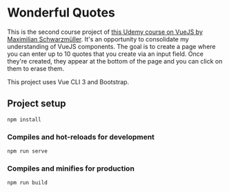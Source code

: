 # Wonderful Quotes

This is the second course project of [this Udemy course on VueJS by Maximilian Schwarzmüller](https://www.udemy.com/vuejs-2-the-complete-guide).
It's an opportunity to consolidate my understanding of VueJS components.
The goal is to create a page where you can enter up to 10 quotes that you create via an input field. Once they're created, they appear at the bottom of the page and you can click on them to erase them.

This project uses Vue CLI 3 and Bootstrap.

## Project setup
```
npm install
```

### Compiles and hot-reloads for development
```
npm run serve
```

### Compiles and minifies for production
```
npm run build
```